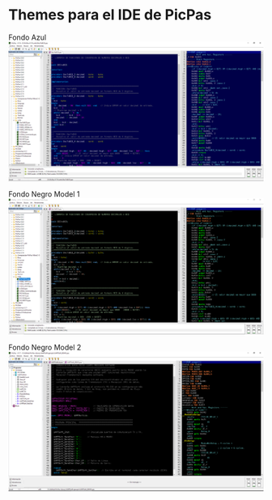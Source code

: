 # Themes para el IDE de PicPas

Fondo Azul
![Fondo Azul](https://github.com/AguHDz/PicPas-Library/blob/master/THEMES/Fondo_Azul_Captura.png)

Fondo Negro Model 1
![Fondo Negro](https://github.com/AguHDz/PicPas-Library/blob/master/THEMES/Fondo_Negro_Captura.png)

Fondo Negro Model 2
![Fondo Negro](https://github.com/AguHDz/PicPas-Library/blob/master/THEMES/Fondo_Negro_2_Captura.png)
